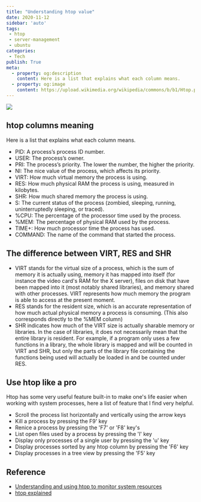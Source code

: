 ```yaml
---
title: "Understanding htop value"
date: 2020-11-12
sidebar: 'auto'
tags:
 - htop
 - server-management
 - ubuntu
categories:
 - Tech
publish: True
meta:
  - property: og:description
    content: Here is a list that explains what each column means.
  - property: og:image
    content: https://upload.wikimedia.org/wikipedia/commons/b/b1/Htop.png
---
```


![](https://upload.wikimedia.org/wikipedia/commons/b/b1/Htop.png)

## htop columns meaning

Here is a list that explains what each column means.

- PID: A process’s process ID number.
- USER: The process’s owner.
- PRI: The process’s priority. The lower the number, the higher the priority.
- NI: The nice value of the process, which affects its priority.
- VIRT: How much virtual memory the process is using.
- RES: How much physical RAM the process is using, measured in kilobytes.
- SHR: How much shared memory the process is using.
- S: The current status of the process (zombied, sleeping, running, uninterruptedly sleeping, or traced).
- %CPU: The percentage of the processor time used by the process.
- %MEM: The percentage of physical RAM used by the process.
- TIME+: How much processor time the process has used.
- COMMAND: The name of the command that started the process.

## The difference between VIRT, RES and SHR
- VIRT stands for the virtual size of a process, which is the sum of memory it is actually using, memory it has mapped into itself (for instance the video card's RAM for the X server), files on disk that have been mapped into it (most notably shared libraries), and memory shared with other processes. VIRT represents how much memory the program is able to access at the present moment.
- RES stands for the resident size, which is an accurate representation of how much actual physical memory a process is consuming. (This also corresponds directly to the %MEM column)
- SHR indicates how much of the VIRT size is actually sharable memory or libraries. In the case of libraries, it does not necessarily mean that the entire library is resident. For example, if a program only uses a few functions in a library, the whole library is mapped and will be counted in VIRT and SHR, but only the parts of the library file containing the functions being used will actually be loaded in and be counted under RES.

## Use htop like a pro
Htop has some very useful feature built-in to make one's life easier when working with system processes, here a list of feature that I find very helpful.

- Scroll the process list horizontally and vertically using the arrow keys
- Kill a process by pressing the F9' key
- Renice a process by pressing the 'F7' or 'F8' key's
- List open files used by a process by pressing the 'l' key
- Display only processes of a single user by pressing the 'u' key
- Display processes sorted by any htop column by pressing the 'F6' key
- Display processes in a tree view by pressing the 'F5' key

## Reference
- [Understanding and using htop to monitor system resources](https://www.deonsworld.co.za/2012/12/20/understanding-and-using-htop-monitor-system-resources/)
- [htop explained](https://peteris.rocks/blog/htop/)